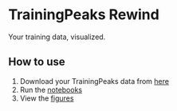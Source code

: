# TrainingPeaks Rewind

Your training data, visualized.

## How to use

1. Download your TrainingPeaks data from [here](https://help.trainingpeaks.com/hc/en-us/articles/204985370-Data-Export)
2. Run the [notebooks](notebooks)
3. View the [figures](figures)
